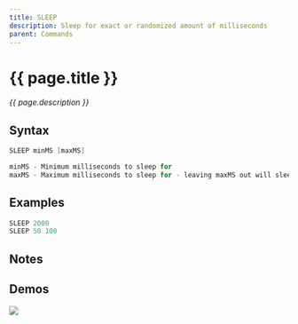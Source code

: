 ```yaml
---
title: SLEEP
description: Sleep for exact or randomized amount of milliseconds
parent: Commands
---
```


# {{ page.title }}

_{{ page.description }}_

## Syntax

```java
SLEEP minMS [maxMS] 

minMS - Minimum milliseconds to sleep for
maxMS - Maximum milliseconds to sleep for - leaving maxMS out will sleep exactly for minMS
```

## Examples

```java
SLEEP 2000
SLEEP 50 100
```

## Notes


## Demos

![](https://i.imgur.com/DBqOzLw.gif)

